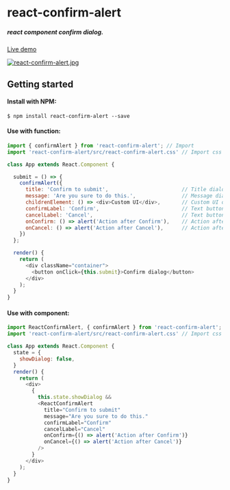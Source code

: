 # react-confirm-alert
##### react component confirm dialog.
[Live demo](https://ga-mo.github.io/react-confirm-alert/demo/)

[![react-confirm-alert.jpg](https://s22.postimg.org/4qalkjh0x/react_confirm_alert.jpg)](https://ga-mo.github.io/react-confirm-alert/demo/)
## Getting started

#### Install with NPM:
```
$ npm install react-confirm-alert --save
```

#### Use with function:
```js
import { confirmAlert } from 'react-confirm-alert'; // Import
import 'react-confirm-alert/src/react-confirm-alert.css' // Import css

class App extends React.Component {

  submit = () => {
    confirmAlert({
      title: 'Confirm to submit',                        // Title dialog
      message: 'Are you sure to do this.',               // Message dialog
      childrenElement: () => <div>Custom UI</div>,       // Custom UI or Component
      confirmLabel: 'Confirm',                           // Text button confirm
      cancelLabel: 'Cancel',                             // Text button cancel
      onConfirm: () => alert('Action after Confirm'),    // Action after Confirm
      onCancel: () => alert('Action after Cancel'),      // Action after Cancel
    })
  };

  render() {
    return (
      <div className="container">
        <button onClick={this.submit}>Confirm dialog</button>
      </div>
    );
  }
}
```

#### Use with component:
```js
import ReactConfirmAlert, { confirmAlert } from 'react-confirm-alert'; // Import
import 'react-confirm-alert/src/react-confirm-alert.css' // Import css

class App extends React.Component {
  state = {
    showDialog: false,
  }
  render() {
    return (
      <div>
        {
          this.state.showDialog &&
          <ReactConfirmAlert
            title="Confirm to submit"
            message="Are you sure to do this."
            confirmLabel="Confirm"
            cancelLabel="Cancel"
            onConfirm={() => alert('Action after Confirm')}
            onCancel={() => alert('Action after Cancel')}
          />
        }
      </div>
    );
  }
}
```